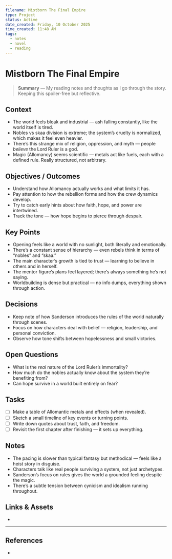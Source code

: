 ```yaml
---
filename: Mistborn The Final Empire
type: Project
status: Active
date_created: Friday, 10 October 2025
time_created: 11:48 AM
tags:
  - notes
  - novel
  - reading
---
```

# Mistborn The Final Empire

> **Summary** — My reading notes and thoughts as I go through the story. Keeping this spoiler-free but reflective.

## Context
- The world feels bleak and industrial — ash falling constantly, like the world itself is tired.
- Nobles vs skaa division is extreme; the system’s cruelty is normalized, which makes it feel even heavier.
- There’s this strange mix of religion, oppression, and myth — people _believe_ the Lord Ruler is a god.
- Magic (Allomancy) seems scientific — metals act like fuels, each with a defined rule. Really structured, not arbitrary.

## Objectives / Outcomes
- Understand how Allomancy actually works and what limits it has.
- Pay attention to how the rebellion forms and how the crew dynamics develop.
- Try to catch early hints about how faith, hope, and power are intertwined.
- Track the tone — how hope begins to pierce through despair.

## Key Points
- Opening feels like a world with no sunlight, both literally and emotionally.
- There’s a constant sense of hierarchy — even rebels think in terms of “nobles” and “skaa.”
- The main character’s growth is tied to trust — learning to believe in others and in herself.
- The mentor figure’s plans feel layered; there’s always something he’s not saying.
- Worldbuilding is dense but practical — no info dumps, everything shown through action.

## Decisions
- Keep note of how Sanderson introduces the rules of the world naturally through scenes.
- Focus on how characters deal with belief — religion, leadership, and personal conviction.
- Observe how tone shifts between hopelessness and small victories.

## Open Questions
- What is the _real_ nature of the Lord Ruler’s immortality?
- How much do the nobles actually know about the system they’re benefiting from?
- Can hope survive in a world built entirely on fear?

## Tasks
- [ ] Make a table of Allomantic metals and effects (when revealed).
- [ ] Sketch a small timeline of key events or turning points.
- [ ] Write down quotes about trust, faith, and freedom.
- [ ] Revisit the first chapter after finishing — it sets up everything.

## Notes
- The pacing is slower than typical fantasy but methodical — feels like a heist story in disguise.
- Characters talk like real people surviving a system, not just archetypes.
- Sanderson’s focus on rules gives the world a grounded feeling despite the magic.
- There’s a subtle tension between cynicism and idealism running throughout.

## Links & Assets
- 

---

## References
- 